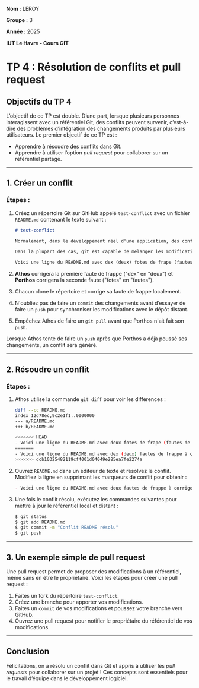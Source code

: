 **Nom :** LEROY

**Groupe :** 3

**Année :** 2025

**IUT Le Havre - Cours GIT**

# TP 4 : Résolution de conflits et pull request

## Objectifs du TP 4

L’objectif de ce TP est double. D’une part, lorsque plusieurs personnes interagissent avec un référentiel Git, des conflits peuvent survenir, c’est-à-dire des problèmes d’intégration des changements produits par plusieurs utilisateurs. Le premier objectif de ce TP est :

- Apprendre à résoudre des conflits dans Git.
- Apprendre à utiliser l’option *pull request* pour collaborer sur un référentiel partagé.

---

## 1. Créer un conflit

### Étapes :

1. Créez un répertoire Git sur GitHub appelé `test-conflict` avec un fichier `README.md` contenant le texte suivant :

    ```markdown
    # test-conflict

    Normalement, dans le développement réel d'une application, des conflits se produiront spontanément. Cependant, pour notre formation, nous allons intentionnellement forcer un conflit dans git.

    Dans la plupart des cas, git est capable de mélanger les modifications que différents utilisateurs apportent à différents fichiers, mais si deux utilisateurs apportent des modifications au même fichier localement (surtout si la modification se trouve sur la même ligne), git ne pourra pas savoir quelle modification est la bonne. Produisons un tel conflit :

    Voici une ligne du README.md avec dex (deux) fotes de frape (fautes de frappe) à corriger.
    ```

2. **Athos** corrigera la première faute de frappe ("dex" en "deux") et **Porthos** corrigera la seconde faute ("fotes" en "fautes").
3. Chacun clone le répertoire et corrige sa faute de frappe localement.
4. N'oubliez pas de faire un `commit` des changements avant d’essayer de faire un `push` pour synchroniser les modifications avec le dépôt distant.
5. Empêchez Athos de faire un `git pull` avant que Porthos n'ait fait son `push`.

Lorsque Athos tente de faire un `push` après que Porthos a déjà poussé ses changements, un conflit sera généré.

---

## 2. Résoudre un conflit

### Étapes :

1. Athos utilise la commande `git diff` pour voir les différences :

    ```bash
    diff --cc README.md
    index 12d78ec,9c2e1f1..0000000
    --- a/README.md
    +++ b/README.md

    <<<<<<< HEAD
    - Voici une ligne du README.md avec deux fotes de frape (fautes de frappe) à corriger
    =======
    - Voici une ligne du README.md avec dex (deux) fautes de frappe à corriger
    >>>>>>> dcb10325482119cf4001d04049e285ea7fe2274a
    ```

2. Ouvrez `README.md` dans un éditeur de texte et résolvez le conflit. Modifiez la ligne en supprimant les marqueurs de conflit pour obtenir :

    ```markdown
    - Voici une ligne du README.md avec deux fautes de frappe à corriger
    ```

3. Une fois le conflit résolu, exécutez les commandes suivantes pour mettre à jour le référentiel local et distant :

    ```bash
    $ git status
    $ git add README.md
    $ git commit -m "Conflit README résolu"
    $ git push
    ```

---

## 3. Un exemple simple de pull request

Une pull request permet de proposer des modifications à un référentiel, même sans en être le propriétaire. Voici les étapes pour créer une pull request :

1. Faites un fork du répertoire `test-conflict`.
2. Créez une branche pour apporter vos modifications.
3. Faites un `commit` de vos modifications et poussez votre branche vers GitHub.
4. Ouvrez une pull request pour notifier le propriétaire du référentiel de vos modifications.

---

## Conclusion

Félicitations, on a résolu un conflit dans Git et appris à utiliser les *pull requests* pour collaborer sur un projet ! Ces concepts sont essentiels pour le travail d’équipe dans le développement logiciel.

